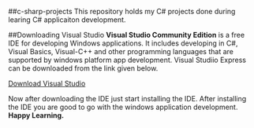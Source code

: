 ##c-sharp-projects
This repository holds my C\# projects done during learing C\# applicaiton development.

##Downloading Visual Studio
**Visual Studio Community Edition** is a free IDE for developing Windows applications. It includes developing in C\#, Visual Basics, Visual-C\+\+ and other programming languages that are supported by windows platform app development. Visual Studiio Express can be downloaded from the link given below. 

[Download Visual Studio](https://www.visualstudio.com/en-us/downloads/download-visual-studio-vs.aspx) 

Now after downloading the IDE just start installing the IDE. After installing the IDE you are good to go with the windows application development. **Happy Learning.**
